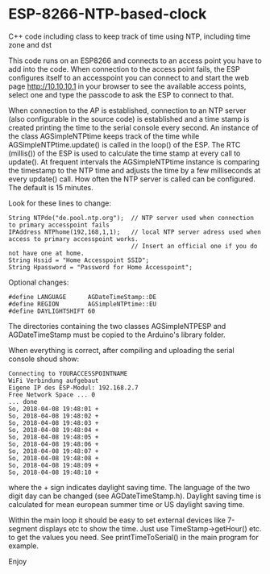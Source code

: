 # ESP-8266-NTP-based-clock
C++ code including class to keep track of time using NTP, including time zone and dst

This code runs on an ESP8266 and connects to an access point you have to add into the code. When connection to the access point fails, the ESP configures itself to an accesspoint you can connect to and start the web page http://10.10.10.1 in your browser to see the available access points, select one and type the passcode to ask the ESP to connect to that.

When connection to the AP is established, connection to an NTP server (also configurable in the source code) is established and a time stamp is created printing the time to the serial console every second. An instance of the class AGSimpleNTPtime keeps track of the time while AGSimpleNTPtime.update() is called in the loop() of the ESP. The RTC (millis()) of the ESP is used to calculate the time stamp at every call to update(). At frequent intervals the AGSimpleNTPtime instance is comparing the timestamp to the NTP time and adjusts the time by a few milliseconds at every update() call. How often the NTP server is called can be configured. The default is 15 minutes.

Look for these lines to change:
```
String NTPde("de.pool.ntp.org");  // NTP server used when connection to primary accesspoint fails  
IPAddress NTPhome(192,168,1,1);   // local NTP server adress used when access to primary accesspoint works.  
                                  // Insert an official one if you do not have one at home.  
String Hssid = "Home Accesspoint SSID";  
String Hpassword = "Password for Home Accesspoint";  
```
Optional changes:  
```
#define LANGUAGE      AGDateTimeStamp::DE  
#define REGION        AGSimpleNTPtime::EU  
#define DAYLIGHTSHIFT 60  
```
The directories containing the two classes AGSimpleNTPESP and AGDateTimeStamp must be copied to the Arduino's library folder.

When everything is correct, after compiling and uploading the serial console shoud show:
```
Connecting to YOURACCESSPOINTNAME  
WiFi Verbindung aufgebaut  
Eigene IP des ESP-Modul: 192.168.2.7  
Free Network Space ... 0  
... done  
So, 2018-04-08 19:48:01 +  
So, 2018-04-08 19:48:02 +  
So, 2018-04-08 19:48:03 +  
So, 2018-04-08 19:48:04 +  
So, 2018-04-08 19:48:05 +  
So, 2018-04-08 19:48:06 +  
So, 2018-04-08 19:48:07 +  
So, 2018-04-08 19:48:08 +  
So, 2018-04-08 19:48:09 +  
So, 2018-04-08 19:48:10 +  
```
where the + sign indicates daylight saving time. The language of the two digit day can be changed (see AGDateTimeStamp.h). Daylight saving time is calculated for mean european summer time or US daylight saving time.

Within the main loop it should be easy to set external devices like 7-segment displays etc to show the time. Just use TimeStamp->getHour() etc. to get the values you need. See printTimeToSerial() in the main program for example.

Enjoy
